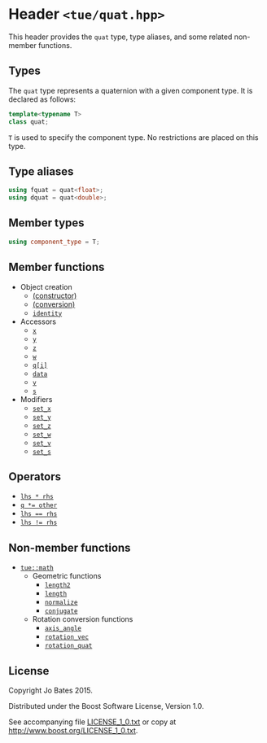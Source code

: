 Header `<tue/quat.hpp>`
=======================
This header provides the `quat` type, type aliases, and some related non-member
functions.

Types
-----
The `quat` type represents a quaternion with a given component type. It is
declared as follows:

```c++
template<typename T>
class quat;
```

`T` is used to specify the component type. No restrictions are placed on this
type.

Type aliases
------------
```c++
using fquat = quat<float>;
using dquat = quat<double>;
```

Member types
------------
```c++
using component_type = T;
```

Member functions
----------------
- Object creation
    - [(constructor)](../functions/quat/constructor.md)
    - [(conversion)](../functions/quat/conversion.md)
    - [`identity`](../functions/quat/identity.md)
- Accessors
    - [`x`](../functions/quat/x.md)
    - [`y`](../functions/quat/y.md)
    - [`z`](../functions/quat/z.md)
    - [`w`](../functions/quat/w.md)
    - [`q[i]`](../operators/quat/subscript.md)
    - [`data`](../functions/quat/data.md)
    - [`v`](../functions/quat/v.md)
    - [`s`](../functions/quat/s.md)
- Modifiers
    - [`set_x`](../functions/quat/set_x.md)
    - [`set_y`](../functions/quat/set_y.md)
    - [`set_z`](../functions/quat/set_z.md)
    - [`set_w`](../functions/quat/set_w.md)
    - [`set_v`](../functions/quat/set_v.md)
    - [`set_s`](../functions/quat/set_s.md)

Operators
---------
- [`lhs * rhs`](../operators/quat/multiplication.md)
- [`q *= other`](../operators/quat/multiplication_assignment.md)
- [`lhs == rhs`](../operators/quat/equal_to.md)
- [`lhs != rhs`](../operators/quat/not_equal_to.md)

Non-member functions
--------------------
- [`tue::math`](../namespaces/tue/math.md)
    - Geometric functions
        - [`length2`](../functions/math/length2.md)
        - [`length`](../functions/math/length.md)
        - [`normalize`](../functions/math/normalize.md)
        - [`conjugate`](../functions/math/conjugate.md)
    - Rotation conversion functions
        - [`axis_angle`](../functions/math/axis_angle.md)
        - [`rotation_vec`](../functions/math/rotation_vec.md)
        - [`rotation_quat`](../functions/math/rotation_quat.md)

License
-------
Copyright Jo Bates 2015.

Distributed under the Boost Software License, Version 1.0.

See accompanying file [LICENSE_1_0.txt](../../LICENSE_1_0.txt) or copy at
http://www.boost.org/LICENSE_1_0.txt.
